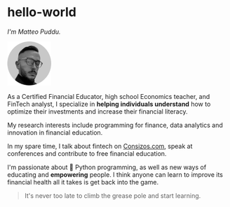 # hello-world

*I'm Matteo Puddu.*

<img src="https://github.com/matteopuddu13/hello-world/blob/e97304453ba123e44112e4d7a8af9449b8bf83f8/matteo-puddu-financial-educator.png" alt="Matteo Puddu github financial educator avatar" width="100" height="100">


As a Certified Financial Educator, high school Economics teacher, and FinTech analyst, I specialize in **helping individuals understand** how to optimize their investments and increase their financial literacy. 

My research interests include programming for finance, data analytics and innovation in financial education. 

In my spare time, I talk about fintech on [Consizos.com](www.consizos.com), speak at conferences and contribute to free financial education. 

I'm passionate about :snake: Python programming, as well as new ways of educating and **empowering** people. I think anyone can learn to improve its financial health all it takes is get back into the game.

>It's never too late to climb the grease pole and start learning.

<!--- Rev 27.04.2023 version 1.2 MP-->
